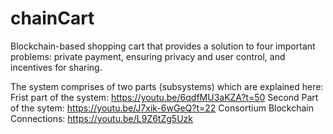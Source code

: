 # chainCart

Blockchain-based shopping cart that provides a solution to four important problems: private payment, ensuring privacy and user control, and incentives for sharing.

The system comprises of two parts (subsystems) which are explained here:
Frist part of the system: https://youtu.be/6qdfMU3aKZA?t=50
Second Part of the sytem: https://youtu.be/J7xik-6wGeQ?t=22
Consortium Blockchain Connections: https://youtu.be/L9Z6tZg5Uzk
